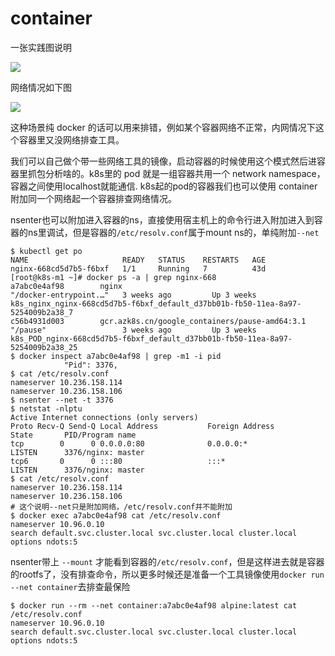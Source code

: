 # container

一张实践图说明

![](<../.gitbook/assets/image (49).png>)

网络情况如下图

![](<../.gitbook/assets/image (67).png>)

这种场景纯 docker 的话可以用来排错，例如某个容器网络不正常，内网情况下这个容器里又没网络排查工具。

我们可以自己做个带一些网络工具的镜像，启动容器的时候使用这个模式然后进容器里抓包分析啥的。k8s里的 pod 就是一组容器共用一个 network namespace，容器之间使用localhost就能通信. k8s起的pod的容器我们也可以使用 container 附加同一个网络起一个容器排查网络情况。

nsenter也可以附加进入容器的ns，直接使用宿主机上的命令行进入附加进入到容器的ns里调试，但是容器的`/etc/resolv.conf`属于mount ns的，单纯附加`--net`

```
$ kubectl get po
NAME                     READY   STATUS    RESTARTS   AGE
nginx-668cd5d7b5-f6bxf   1/1     Running   7          43d
[root@k8s-m1 ~]# docker ps -a | grep nginx-668
a7abc0e4af98        nginx                                            "/docker-entrypoint.…"   3 weeks ago         Up 3 weeks                                         k8s_nginx_nginx-668cd5d7b5-f6bxf_default_d37bb01b-fb50-11ea-8a97-5254009b2a38_7
c56b4931d003        gcr.azk8s.cn/google_containers/pause-amd64:3.1   "/pause"                 3 weeks ago         Up 3 weeks                                         k8s_POD_nginx-668cd5d7b5-f6bxf_default_d37bb01b-fb50-11ea-8a97-5254009b2a38_25
$ docker inspect a7abc0e4af98 | grep -m1 -i pid
            "Pid": 3376,
$ cat /etc/resolv.conf
nameserver 10.236.158.114
nameserver 10.236.158.106
$ nsenter --net -t 3376
$ netstat -nlptu
Active Internet connections (only servers)
Proto Recv-Q Send-Q Local Address           Foreign Address         State       PID/Program name    
tcp        0      0 0.0.0.0:80              0.0.0.0:*               LISTEN      3376/nginx: master  
tcp6       0      0 :::80                   :::*                    LISTEN      3376/nginx: master  
$ cat /etc/resolv.conf
nameserver 10.236.158.114
nameserver 10.236.158.106
# 这个说明--net只是附加网络，/etc/resolv.conf并不能附加
$ docker exec a7abc0e4af98 cat /etc/resolv.conf
nameserver 10.96.0.10
search default.svc.cluster.local svc.cluster.local cluster.local
options ndots:5
```

nsenter带上 `--mount` 才能看到容器的`/etc/resolv.conf`，但是这样进去就是容器的rootfs了，没有排查命令，所以更多时候还是准备一个工具镜像使用`docker run --net container`去排查最保险

```
$ docker run --rm --net container:a7abc0e4af98 alpine:latest cat /etc/resolv.conf
nameserver 10.96.0.10
search default.svc.cluster.local svc.cluster.local cluster.local
options ndots:5
```
